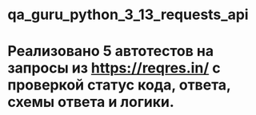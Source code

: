 # qa_guru_python_3_13_requests_api

# Реализовано 5 автотестов на запросы из https://reqres.in/ c проверкой статус кода, ответа, схемы ответа и логики. 
